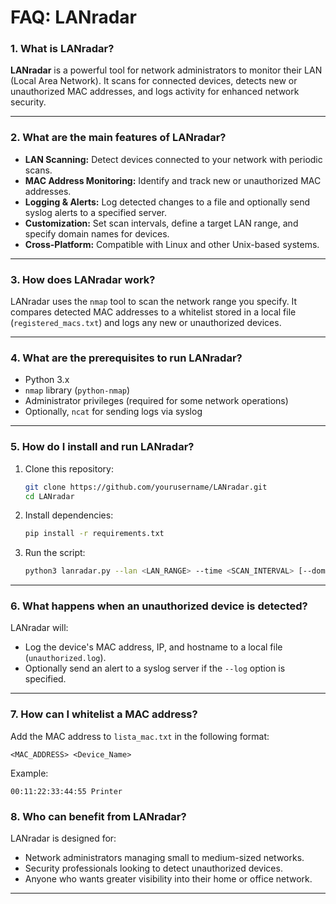 # **FAQ: LANradar**

### 1. **What is LANradar?**  
**LANradar** is a powerful tool for network administrators to monitor their LAN (Local Area Network). It scans for connected devices, detects new or unauthorized MAC addresses, and logs activity for enhanced network security.

---

### 2. **What are the main features of LANradar?**  
- **LAN Scanning:** Detect devices connected to your network with periodic scans.  
- **MAC Address Monitoring:** Identify and track new or unauthorized MAC addresses.  
- **Logging & Alerts:** Log detected changes to a file and optionally send syslog alerts to a specified server.  
- **Customization:** Set scan intervals, define a target LAN range, and specify domain names for devices.  
- **Cross-Platform:** Compatible with Linux and other Unix-based systems.  

---

### 3. **How does LANradar work?**  
LANradar uses the `nmap` tool to scan the network range you specify. It compares detected MAC addresses to a whitelist stored in a local file (`registered_macs.txt`) and logs any new or unauthorized devices.

---

### 4. **What are the prerequisites to run LANradar?**  
- Python 3.x  
- `nmap` library (`python-nmap`)  
- Administrator privileges (required for some network operations)  
- Optionally, `ncat` for sending logs via syslog  

---

### 5. **How do I install and run LANradar?**  
1. Clone this repository:  
   ```bash
   git clone https://github.com/yourusername/LANradar.git
   cd LANradar
   ```  
2. Install dependencies:  
   ```bash
   pip install -r requirements.txt
   ```  
3. Run the script:  
   ```bash
   python3 lanradar.py --lan <LAN_RANGE> --time <SCAN_INTERVAL> [--domain <DOMAIN>] [--log <SYSLOG_IP>]
   ```  

---

### 6. **What happens when an unauthorized device is detected?**  
LANradar will:  
- Log the device's MAC address, IP, and hostname to a local file (`unauthorized.log`).  
- Optionally send an alert to a syslog server if the `--log` option is specified.  

---

### 7. **How can I whitelist a MAC address?**  
Add the MAC address to `lista_mac.txt` in the following format:  
```
<MAC_ADDRESS> <Device_Name>
```  
Example:  
```
00:11:22:33:44:55 Printer
```

### 8. **Who can benefit from LANradar?**  
LANradar is designed for:  
- Network administrators managing small to medium-sized networks.  
- Security professionals looking to detect unauthorized devices.  
- Anyone who wants greater visibility into their home or office network.  

---
